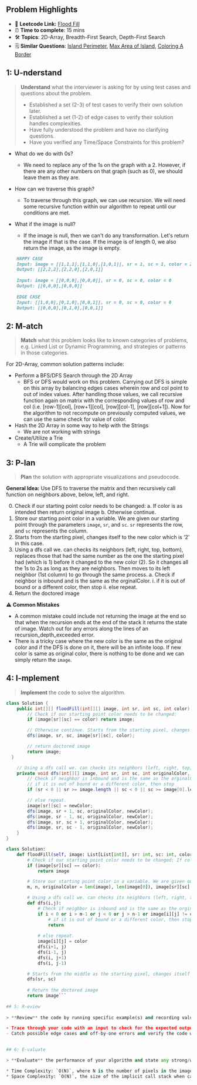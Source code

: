## Problem Highlights

* 🔗 **Leetcode Link:** [Flood Fill](https://leetcode.com/problems/flood-fill/)
* ⏰ **Time to complete**: 15 mins
* 🛠️ **Topics**: 2D-Array, Breadth-First Search, Depth-First Search
* 🗒️ **Similar Questions**: [Island Perimeter](https://leetcode.com/problems/island-perimeter/), [Max Area of Island](https://leetcode.com/problems/max-area-of-island/), [Coloring A Border](https://leetcode.com/problems/coloring-a-border/)

## 1: **U-nderstand**

> **Understand** what the interviewer is asking for by using test cases and questions about the problem.
> 
> - Established a set (2-3) of test cases to verify their own solution later.
> - Established a set (1-2) of edge cases to verify their solution handles complexities.
> - Have fully understood the problem and have no clarifying questions.
> - Have you verified any Time/Space Constraints for this problem?

- What do we do with 0s?
  - We need to replace any of the 1s on the graph with a 2. However, if there are any other numbers on that graph (such as 0), we should leave them as they are.

- How can we traverse this graph?
  - To traverse through this graph, we can use recursion. We will need some recursive function within our algorithm to repeat until our conditions are met.

- What if the image is null?
  - If the image is null, then we can't do any transformation. Let's return the image if that is the case. If the image is of length 0, we also return the image, as the image is empty.
    


```markdown
    HAPPY CASE
    Input: image = [[1,1,1],[1,1,0],[1,0,1]], sr = 1, sc = 1, color = 2
    Output: [[2,2,2],[2,2,0],[2,0,1]]
    
    Input: image = [[0,0,0],[0,0,0]], sr = 0, sc = 0, color = 0
    Output: [[0,0,0],[0,0,0]]
    
    EDGE CASE
    Input: [[1,0,0],[0,1,0],[0,0,1]], sr = 0, sc = 0, color = 0
    Output: [[0,0,0],[0,1,0],[0,0,1]]
```
    
## 2: M-atch

> **Match** what this problem looks like to known categories of problems, e.g. Linked List or Dynamic Programming, and strategies or patterns in those categories.
    
For 2D-Array, common solution patterns include:

- Perform a BFS/DFS Search through the 2D Array
    - BFS or DFS would work on this problem. Carrying out DFS is simple on this array by balancing edges cases wherein row and col point to out of index values. After handling those values, we call recursive function again on matrix with the corresponding values of row and col (i.e. [row-1][col], [row+1][col], [row][col-1], [row][col+1]). Now for the algorithm to not recompute on previously computed values, we can use the same check for value of color.
- Hash the 2D Array in some way to help with the Strings
    - We are not working with strings
- Create/Utilize a Trie
    - A Trie will complicate the problem

## 3: P-lan
    
> **Plan** the solution with appropriate visualizations and pseudocode.

**General Idea:** Use DFS to traverse the matrix and then recursively call function on neighbors above, below, left, and right.
    
0. Check if our starting point color needs to be changed:
    a. If color is as intended then return original image
    b. Otherwise continue.    
1. Store our starting point color in a variable. We are given our starting point through the parameters `image`, `sr`, and `sc`. `sr` represents the row, and `sc` represents the column. 
2. Starts from the starting pixel, changes itself to the new color which is ‘2’ in this case. 
3. Using a dfs call we. can checks its neighbors (left, right, top, bottom), replaces those that had the same number as the one the starting pixel had (which is 1) before it changed to the new color (2). So it changes all the 1s to 2s as long as they are neighbors. Then moves to its left neighbor (1st column) to go through the same process.
    a. Check if neighbor is inbound and is the same as the orginalColor.
        i. if it is out of bound or a different color, then stop
        ii. else repeat.
4. Return the doctored image
   

⚠️ **Common Mistakes**

* A common mistake could include not returning the image at the end so that when the recursion ends at the end of the stack it returns the state of image. Watch out for any errors along the lines of an recursion_depth_exceeded error.
* There is a tricky case where the new color is the same as the original color and if the DFS is done on it, there will be an infinite loop. If new color is same as original color, there is nothing to be done and we can simply return the `image`.

    
## 4: I-mplement

> **Implement** the code to solve the algorithm.
    
```java
class Solution {
    public int[][] floodFill(int[][] image, int sr, int sc, int color) {
        // Check if our starting point color needs to be changed:
        if (image[sr][sc] == color) return image;

        // Otherwise continue. Starts from the starting pixel, changes itself to the new color which is ‘2’ in this case. And run a dfs call to check and change all it's neighbors.
        dfs(image, sr, sc, image[sr][sc], color);

        // return doctored image
        return image;
  }

    // Using a dfs call we. can checks its neighbors (left, right, top, bottom), replaces those that had the same number as the one the starting pixel had (which is 1) before it changed to the new color (2). So it changes all the 1s to 2s as long as they are neighbors. Then moves to its left neighbor (1st column) to go through the same process.
    private void dfs(int[][] image, int sr, int sc, int originalColor, int newColor) {
        // Check if neighbor is inbound and is the same as the orginalColor.
        // if it is out of bound or a different color, then stop
        if (sr < 0 || sr >= image.length || sc < 0 || sc >= image[0].length || image[sr][sc] != originalColor) return;

        // else repeat.
        image[sr][sc] = newColor;
        dfs(image, sr + 1, sc, originalColor, newColor);
        dfs(image, sr - 1, sc, originalColor, newColor);
        dfs(image, sr, sc + 1, originalColor, newColor);
        dfs(image, sr, sc - 1, originalColor, newColor);
    }
}
```
    
```python
class Solution:
    def floodFill(self, image: List[List[int]], sr: int, sc: int, color: int) -> List[List[int]]:
        # Check if our starting point color needs to be changed: If color is as intended then return original image. Otherwise continue.    
        if (image[sr][sc] == color):
            return image

        # Store our starting point color in a variable. We are given our starting point through the parameters `image`, `sr`, and `sc`. `sr` represents the row, and `sc` represents the column. 
        m, n, originalColor = len(image), len(image[0]), image[sr][sc]

        # Using a dfs call we. can checks its neighbors (left, right, top, bottom), replaces those that had the same number as the one the starting pixel had (which is 1) before it changed to the new color (2). So it changes all the 1s to 2s as long as they are neighbors. Then moves to its left neighbor (1st column) to go through the same process.
        def dfs(i,j):
            # Check if neighbor is inbound and is the same as the orginalColor.
            if i < 0 or i > m-1 or j < 0 or j > n-1 or image[i][j] != originalColor:
                # if it is out of bound or a different color, then stop
                return
            
            # else repeat.
            image[i][j] = color
            dfs(i+1, j)
            dfs(i-1, j)
            dfs(i, j+1)
            dfs(i, j-1)

        # Starts from the middle as the starting pixel, changes itself to the new color which is ‘2’ in this case. And run a dfs call to check and change all it's neighbors.
        dfs(sr, sc)
        
        # Return the doctored image
        return image```
    
## 5: R-eview
    
> **Review** the code by running specific example(s) and recording values (watchlist) of your code's variables along the way.

- Trace through your code with an input to check for the expected output
- Catch possible edge cases and off-by-one errors and verify the code works for the happy and edge cases you created in the “Understand” section

    
## 6: E-valuate

> **Evaluate** the performance of your algorithm and state any strong/weak or future potential work.

* Time Complexity: `O(N)`, where N is the number of pixels in the image. We might process every pixel.
* Space Complexity: `O(N)`, the size of the implicit call stack when calling DFS.